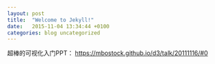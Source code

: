 ```yaml
---
layout: post
title:  "Welcome to Jekyll!"
date:   2015-11-04 13:34:44 +0100
categories: blog uncategorized
---
```




超棒的可视化入门PPT：
https://mbostock.github.io/d3/talk/20111116/#0

